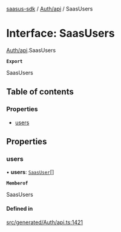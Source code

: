 [saasus-sdk](../README.md) / [Auth/api](../modules/Auth_api.md) / SaasUsers

# Interface: SaasUsers

[Auth/api](../modules/Auth_api.md).SaasUsers

**`Export`**

SaasUsers

## Table of contents

### Properties

- [users](Auth_api.SaasUsers.md#users)

## Properties

### users

• **users**: [`SaasUser`](Auth_api.SaasUser.md)[]

**`Memberof`**

SaasUsers

#### Defined in

[src/generated/Auth/api.ts:1421](https://github.com/saasus-platform/saasus-sdk-javascript/blob/2c78b0a/src/generated/Auth/api.ts#L1421)

